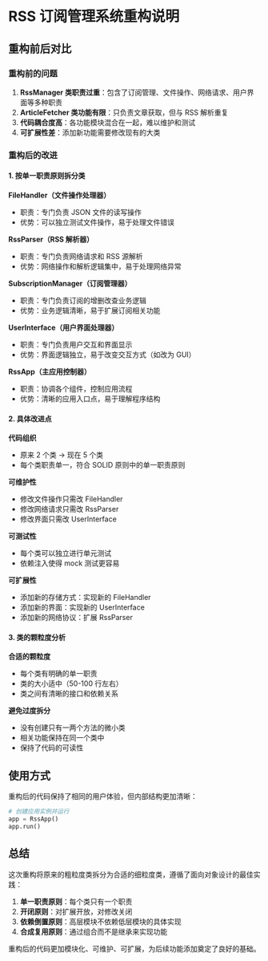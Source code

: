 # RSS 订阅管理系统重构说明

## 重构前后对比

### 重构前的问题
1. **RssManager 类职责过重**：包含了订阅管理、文件操作、网络请求、用户界面等多种职责
2. **ArticleFetcher 类功能有限**：只负责文章获取，但与 RSS 解析重复
3. **代码耦合度高**：各功能模块混合在一起，难以维护和测试
4. **可扩展性差**：添加新功能需要修改现有的大类

### 重构后的改进

#### 1. 按单一职责原则拆分类

**FileHandler（文件操作处理器）**
- 职责：专门负责 JSON 文件的读写操作
- 优势：可以独立测试文件操作，易于处理文件错误

**RssParser（RSS 解析器）**
- 职责：专门负责网络请求和 RSS 源解析
- 优势：网络操作和解析逻辑集中，易于处理网络异常

**SubscriptionManager（订阅管理器）**
- 职责：专门负责订阅的增删改查业务逻辑
- 优势：业务逻辑清晰，易于扩展订阅相关功能

**UserInterface（用户界面处理器）**
- 职责：专门负责用户交互和界面显示
- 优势：界面逻辑独立，易于改变交互方式（如改为 GUI）

**RssApp（主应用控制器）**
- 职责：协调各个组件，控制应用流程
- 优势：清晰的应用入口点，易于理解程序结构

#### 2. 具体改进点

**代码组织**
- 原来 2 个类 → 现在 5 个类
- 每个类职责单一，符合 SOLID 原则中的单一职责原则

**可维护性**
- 修改文件操作只需改 FileHandler
- 修改网络请求只需改 RssParser
- 修改界面只需改 UserInterface

**可测试性**
- 每个类可以独立进行单元测试
- 依赖注入使得 mock 测试更容易

**可扩展性**
- 添加新的存储方式：实现新的 FileHandler
- 添加新的界面：实现新的 UserInterface
- 添加新的网络协议：扩展 RssParser

#### 3. 类的颗粒度分析

**合适的颗粒度**
- 每个类有明确的单一职责
- 类的大小适中（50-100 行左右）
- 类之间有清晰的接口和依赖关系

**避免过度拆分**
- 没有创建只有一两个方法的微小类
- 相关功能保持在同一个类中
- 保持了代码的可读性

## 使用方式

重构后的代码保持了相同的用户体验，但内部结构更加清晰：

```python
# 创建应用实例并运行
app = RssApp()
app.run()
```

## 总结

这次重构将原来的粗粒度类拆分为合适的细粒度类，遵循了面向对象设计的最佳实践：

1. **单一职责原则**：每个类只有一个职责
2. **开闭原则**：对扩展开放，对修改关闭
3. **依赖倒置原则**：高层模块不依赖低层模块的具体实现
4. **合成复用原则**：通过组合而不是继承来实现功能

重构后的代码更加模块化、可维护、可扩展，为后续功能添加奠定了良好的基础。
